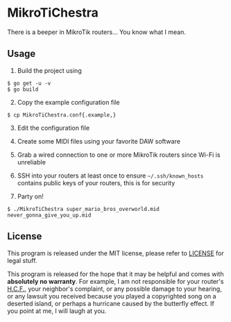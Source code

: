 # MikroTiChestra
There is a beeper in MikroTik routers… You know what I mean.

## Usage

1. Build the project using
```
$ go get -u -v
$ go build
```

2. Copy the example configuration file
```
$ cp MikroTiChestra.conf{.example,}
```

3. Edit the configuration file

4. Create some MIDI files using your favorite DAW software

5. Grab a wired connection to one or more MikroTik routers since Wi-Fi is unreliable

5. SSH into your routers at least once to ensure `~/.ssh/known_hosts` contains public keys of your routers, this is for security

7. Party on!
```
$ ./MikroTiChestra super_mario_bros_overworld.mid never_gonna_give_you_up.mid
```

## License

This program is released under the MIT license, please refer to [LICENSE](LICENSE) for legal stuff.

This program is released for the hope that it may be helpful and comes with **absolutely no warranty**. For example, I am not responsible for your router's [H.C.F.](https://en.wikipedia.org/wiki/Halt_and_Catch_Fire_(computing)), your neighbor's complaint, or any possible damage to your hearing, or any lawsuit you received because you played a copyrighted song on a deserted island, or perhaps a hurricane caused by the butterfly effect. If you point at me, I will laugh at you.
